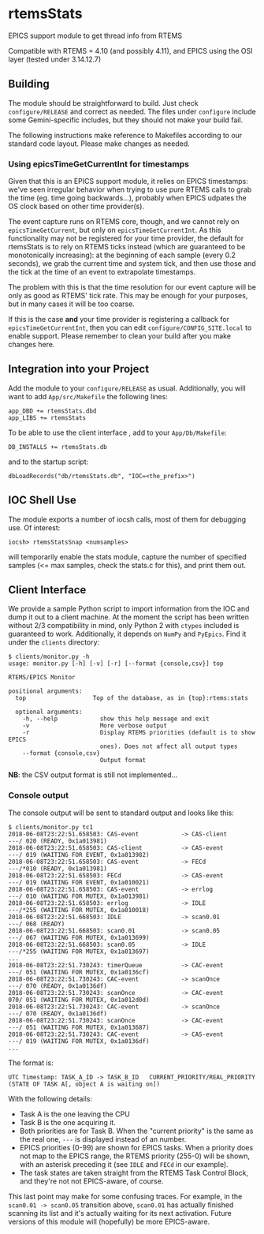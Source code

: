 # rtemsStats

EPICS support module to get thread info from RTEMS

Compatible with RTEMS = 4.10 (and possibly 4.11), and EPICS using the OSI layer (tested under 3.14.12.7)

## Building

The module should be straightforward to build. Just check `configure/RELEASE`
and correct as needed.  The files under `configure` include some
Gemini-specific includes, but they should not make your build fail.

The following instructions make reference to Makefiles according to our
standard code layout. Please make changes as needed.

### Using epicsTimeGetCurrentInt for timestamps

Given that this is an EPICS support module, it relies on EPICS timestamps:
we've seen irregular behavior when trying to use pure RTEMS calls to grab the
time (eg. time going backwards...), probably when EPICS udpates the OS clock
based on other time provider(s).

The event capture runs on RTEMS core, though, and we cannot rely on
`epicsTimeGetCurrent`, but only on `epicsTimeGetCurrentInt`. As this
functionality may not be registered for your time provider, the default for
rtemsStats is to rely on RTEMS ticks instead (which are guaranteed to be
monotonically increasing): at the beginning of each sample (every 0.2 seconds),
we grab the current time and system tick, and then use those and the tick at
the time of an event to extrapolate timestamps.

The problem with this is that the time resolution for our event capture will be
only as good as RTEMS' tick rate. This may be enough for your purposes, but in
many cases it will be too coarse.

If this is the case **and** your time provider is registering a callback for
`epicsTimeGetCurrentInt`, then you can edit `configure/CONFIG_SITE.local` to
enable support. Please remember to clean your build after you make changes
here.

## Integration into your Project

Add the module to your `configure/RELEASE` as usual. Additionally, you will
want to add `App/src/Makefile` the following lines:

```
app_DBD += rtemsStats.dbd
app_LIBS += rtemsStats
```

To be able to use the client interface , add to your `App/Db/Makefile`:

```
DB_INSTALLS += rtemsStats.db
```

and to the startup script:

```
dbLoadRecords("db/rtemsStats.db", "IOC=<the_prefix>")
```

## IOC Shell Use

The module exports a number of iocsh calls, most of them for debugging use. Of
interest:

```
iocsh> rtemsStatsSnap <numsamples>
```

will temporarily enable the stats module, capture the number of specified
samples (<= max samples, check the stats.c for this), and print them out.

## Client Interface

We provide a sample Python script to import information from the IOC and
dump it out to a client machine. At the moment the script has been written
without 2/3 compatibility in mind, only Python 2 with `ctypes` included is
guaranteed to work. Additionally, it depends on `NumPy` and `PyEpics`. Find it
under the `clients` directory:

```
$ clients/monitor.py -h
usage: monitor.py [-h] [-v] [-r] [--format {console,csv}] top

RTEMS/EPICS Monitor

positional arguments:
  top                   Top of the database, as in {top}:rtems:stats

  optional arguments:
    -h, --help            show this help message and exit
    -v                    More verbose output
    -r                    Display RTEMS priorities (default is to show EPICS
                          ones). Does not affect all output types
    --format {console,csv}
                          Output format
```

**NB**: the CSV output format is still not implemented...

### Console output

The console output will be sent to standard output and looks like this:

```
$ clients/monitor.py tc1 
2018-06-08T23:22:51.658503: CAS-event            -> CAS-client            ---/ 020 (READY, 0x1a013981)
2018-06-08T23:22:51.658503: CAS-client           -> CAS-event             ---/ 019 (WAITING FOR EVENT, 0x1a013982)
2018-06-08T23:22:51.658503: CAS-event            -> FECd                  ---/*010 (READY, 0x1a013981)
2018-06-08T23:22:51.658503: FECd                 -> CAS-event             ---/ 019 (WAITING FOR EVENT, 0x1a010021)
2018-06-08T23:22:51.658503: CAS-event            -> errlog                ---/ 010 (WAITING FOR MUTEX, 0x1a013981)
2018-06-08T23:22:51.658503: errlog               -> IDLE                  ---/*255 (WAITING FOR MUTEX, 0x1a010018)
2018-06-08T23:22:51.668503: IDLE                 -> scan0.01              ---/ 068 (READY)
2018-06-08T23:22:51.668503: scan0.01             -> scan0.05              ---/ 067 (WAITING FOR MUTEX, 0x1a013699)
2018-06-08T23:22:51.668503: scan0.05             -> IDLE                  ---/*255 (WAITING FOR MUTEX, 0x1a013697)
...
2018-06-08T23:22:51.730243: timerQueue           -> CAC-event             ---/ 051 (WAITING FOR MUTEX, 0x1a0136cf)
2018-06-08T23:22:51.730243: CAC-event            -> scanOnce              ---/ 070 (READY, 0x1a0136df)
2018-06-08T23:22:51.730243: scanOnce             -> CAC-event             070/ 051 (WAITING FOR MUTEX, 0x1a012d0d)
2018-06-08T23:22:51.730243: CAC-event            -> scanOnce              ---/ 070 (READY, 0x1a0136df)
2018-06-08T23:22:51.730243: scanOnce             -> CAC-event             ---/ 051 (WAITING FOR MUTEX, 0x1a013687)
2018-06-08T23:22:51.730243: CAC-event            -> CAS-event             ---/ 019 (WAITING FOR MUTEX, 0x1a0136df)
...
```

The format is:

```
UTC Timestamp: TASK_A_ID -> TASK_B_ID   CURRENT_PRIORITY/REAL_PRIORITY (STATE OF TASK A[, object A is waiting on])
```

With the following details:

* Task A is the one leaving the CPU
* Task B is the one acquiring it.
* Both priorities are for Task B. When the "current priority" is the same as
  the real one, `---` is displayed instead of an number.
* EPICS priorities (0-99) are shown for EPICS tasks. When a priority does
  not map to the EPICS range, the RTEMS priority (255-0) will be shown, with
  an asterisk preceding it (see `IDLE` and `FECd` in our example).
* The task states are taken straight from the RTEMS Task Control Block, and
  they're not not EPICS-aware, of course.

This last point may make for some confusing traces. For example, in the
`scan0.01 -> scan0.05` transition above, `scan0.01` has actually finished
scanning its list and it's actually waiting for its next activation. Future
versions of this module will (hopefully) be more EPICS-aware.
